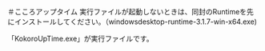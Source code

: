 ＃こころアップタイム
実行ファイルが起動しないときは、同封のRuntimeを先にインストールしてください。（windowsdesktop-runtime-3.1.7-win-x64.exe)

「KokoroUpTime.exe」が実行ファイルです。

